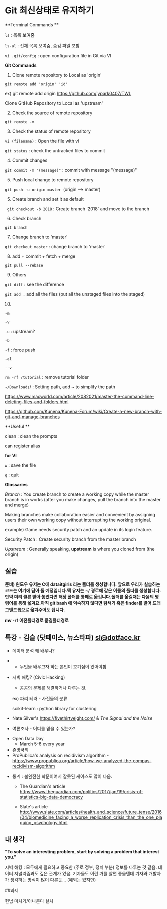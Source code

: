 # Git 최신상태로 유지하기

**Terminal Commands **

`ls` : 목록 보여줌

`ls-al` : 전체 목록 보여줌, 숨김 파일 포함

`vi .git/config` : open configuration file in Git via VI



**Git Commands**

1) Clone remote repository to Local as 'origin'

`git remote add 'origin' 'id'` 

ex) git remote add origin https://github.com/jypark0407/TWL

Clone GitHub Repository to Local as 'upstream'



2) Check the source of remote repository

`git remote -v` 



3) Check the status of remote repository 

`vi (filename)` : Open the file with vi

`git status` : check the untracked files to commit



4) Commit changes

`git commit -m "(message)"` : commit with message "(message)"



5) Push local change to remote repository

`git push -u origin master `(origin --> master)



5) Create branch and set it as default

` git checkout -b 2018` : Create branch '2018' and move to the branch



6) Check branch

`git branch` 



7) Change branch to 'master'

`git checkout master` : change branch to 'master'



8) add + commit + fetch + merge

`git pull --rebase` 



9) Others

`git diff` : see the difference

`git add .` add all the files (put all the unstaged files into the staged)



10) 

`-m`

`-v`

`-u` : upstream?

`-b`

`-f` : force push 

`-al`

`--v`

`rm -rf /tutorial` : remove tutorial folder

`~/Downloads`/ : Setting path, add ~ to simplify the path



https://www.macworld.com/article/2082021/master-the-command-line-deleting-files-and-folders.html

https://github.com/Kunena/Kunena-Forum/wiki/Create-a-new-branch-with-git-and-manage-branches



**Useful **

clean : clean the prompts

can register alias 



**for VI** 

`w` : save the file 

`q` : quit



**Glossaries** 

*Branch* : You create branch to create a working copy while the master branch is in works (after you make changes, pull the branch into the master and merge)

Making branches make collaboration easier and convenient by assigning users their own working copy without interrupting the working original. 

example) Game needs security patch and an update in its login feature.

Security Patch : Create security branch from the master branch 



*Upstream* : Generally speaking, **upstream** is where you cloned from (the origin)



## 실습

**준비) 윈도우 유저는 C에 dataitgirls 라는 폴더를 생성합니다. 앞으로 우리가 실습하는 코드는 여기에 담아 둘 예정입니다.맥 유저는 ~/ 경로에 같은 이름의 폴더를 생성합니다.만약 미리 클론 받아 놓았다면 해당 폴더를 통째로 옮깁니다.폴더를 옮길때는 다음의 명령어를 통해 옮겨요.아직 git bash 에 익숙하지 않다면 탐색기 혹은 finder를 열어 드래그앤드롭으로 옮겨주어도 됩니다.**

**mv -rf 이전폴더경로 옮길폴더경로** 



## 특강 - 김슬 (닷페이스, 뉴스타파) sl@dotface.kr

* 데이터 분석 왜 배우나?

* - 무엇을 배우고자 하는 본인이 호기심이 있어야함

* 시빅 해킹? (Civic Hacking)

  * 공공의 문제를 해결하거나 다루는 것.

  ex) 파리 테러 - 사진들의 분류 

  scikit-learn : python library for clustering



* Nate Silver's https://fivethirtyeight.com/ & *The Signal and the Noise*

* 여론조사 - 어디를 믿을 수 있는가?

- Open Data Day
  - March 5-6 every year
- 존맛국회
- ProPublica's analysis on recidivism algorithm - https://www.propublica.org/article/how-we-analyzed-the-compas-recidivism-algorithm

* 통계 : 불완전한 학문이여서 잘못된 케이스도 많이 나옴.

  * The Guardian's article https://www.theguardian.com/politics/2017/jan/19/crisis-of-statistics-big-data-democracy

  * Slate's article http://www.slate.com/articles/health_and_science/future_tense/2016/04/biomedicine_facing_a_worse_replication_crisis_than_the_one_plaguing_psychology.html

    

    

## 내 생각

**"To solve an interesting problem, start by solving a problem that interest you."** 

시빅 해킹 : 모두에게 필요하고 중요한 (주로 정부, 정치 부분) 정보를 다루는 것 같음. 데이터 저널리즘과도 깊은 관계가 있음. 기자들도 이런 거를 알면 좋을텐데 기자와 개발자가 생각하는 방식이 많이 다른듯... (예외는 있지만)





##과제

헌법 마치기/아나콘다 설치